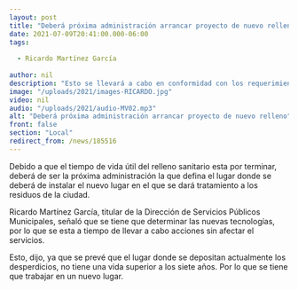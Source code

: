 ```yaml
---
layout: post
title: "Deberá próxima administración arrancar proyecto de nuevo relleno"
date: 2021-07-09T20:41:00.000-06:00
tags:
  
  - Ricardo Martínez García
  
author: nil
description: "Esto se llevará a cabo en conformidad con los requerimientos."
image: "/uploads/2021/images-RICARDO.jpg"
video: nil
audio: "/uploads/2021/audio-MV02.mp3"
alt: "Deberá próxima administración arrancar proyecto de nuevo relleno"
front: false
section: "Local"
redirect_from: /news/185516
---
```


Debido a que el tiempo de vida útil del relleno sanitario esta por terminar, deberá de ser la próxima administración la que defina el lugar donde se deberá de instalar el nuevo lugar en el que se dará tratamiento a los residuos de la ciudad.

Ricardo Martínez García, titular de la Dirección de Servicios Públicos Municipales, señaló que se tiene que determinar las nuevas tecnologías, por lo que se esta a tiempo de llevar a cabo acciones sin afectar el servicios.

Esto, dijo, ya que se prevé que el lugar donde se depositan actualmente los desperdicios, no tiene una vida superior a los siete años. Por lo que se tiene que trabajar en un nuevo lugar.
